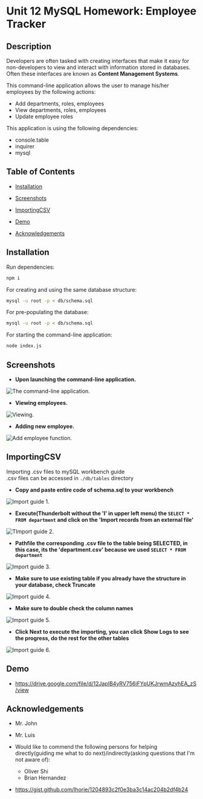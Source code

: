# Unit 12 MySQL Homework: Employee Tracker
## Description
Developers are often tasked with creating interfaces that make it easy for non-developers to view and interact with information stored in databases. Often these interfaces are known as **Content Management Systems**.  

This command-line application allows the user to manage his/her employees by the following actions:
 - Add departments, roles, employees
 - View departments, roles, employees
 - Update employee roles

This application is using the following dependencies:
 - console.table
 - inquirer
 - mysql

 ## Table of Contents

* [Installation](#installation)

* [Screenshots](#screenshots)

* [ImportingCSV](#importingCSV)

* [Demo](#demo)

* [Acknowledgements](#acknowledgements)

## Installation

Run dependencies:

```bash
npm i
```

For creating and using the same database structure:

```bash
mysql -u root -p < db/schema.sql
```

For pre-populating the database:

```bash
mysql -u root -p < db/schema.sql
```

For starting the command-line application:

```bash
node index.js
```

## Screenshots

- **Upon launching the command-line application.** 

![The command-line application.](./assets/cmd-prog-screenshots/cmd-prog-screenshot.png)

- **Viewing employees.** 

![Viewing.](./assets/cmd-prog-screenshots/cmd-prog-view.png)

- **Adding new employee.**  

![Add employee function.](./assets/cmd-prog-screenshots/cmd-prog-add.png)

## ImportingCSV

Importing .csv files to mySQL workbench guide  
.csv files can be accessed in `./db/tables` directory

- **Copy and paste entire code of schema.sql to your workbench** 

![Import guide 1.](./assets/apply-db-guide/1db-apply.png)

- **Execute(Thunderbolt without the 'I' in upper left menu) the `SELECT * FROM department` and click on the 'Import records from an external file'** 

![TImport guide 2.](./assets/apply-db-guide/2db-importrecords.png)

- **Pathfile the corresponding .csv file to the table being SELECTED, in this case, its the 'department.csv' because we used `SELECT * FROM department`** 

![Import guide 3.](./assets/apply-db-guide/3db-importfilepath.png)

- **Make sure to use existing table if you already have the structure in your database, check Truncate** 

![Import guide 4.](./assets/apply-db-guide/4db-truncate.png)

- **Make sure to double check the column names** 

![Import guide 5.](./assets/apply-db-guide/5db-double-check.png)

- **Click Next to execute the importing, you can click Show Logs to see the progress, do the rest for the other tables** 

![Import guide 6.](./assets/apply-db-guide/6db-importexecute.png)

## Demo

- https://drive.google.com/file/d/12JapIB4yRV756iFYpUKJrwmAzyhEA_zS/view


## Acknowledgements
- Mr. John
- Mr. Luis
- Would like to commend the following persons for helping directly(guiding me what to do next)/indirectly(asking questions that I'm not aware of):
  - Oliver Shi
  - Brian Hernandez

- https://gist.github.com/lhorie/1204893c2f0e3ba3c14ac204b2df4b24